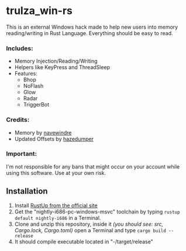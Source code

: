 # trulza_win-rs
This is an external Windows hack made to help new users into memory reading/writing in Rust Language. Everything should be easy to read.

### Includes:
- Memory Injection/Reading/Writing
- Helpers like KeyPress and ThreadSleep
- Features:
  - Bhop
  - NoFlash
  - Glow
  - Radar
  - TriggerBot

### Credits:
  - Memory by [navewindre](https://github.com/navewindre/rust-external)
  - Updated Offsets by [hazedumper](https://github.com/frk1/hazedumper)

### Important:
I'm not responsible for any bans that might occur on your account while using this software. Use at your own risk.

## Installation
1. Install [RustUp from the official site](https://www.rust-lang.org/tools/install)
2. Get the "nightly-i686-pc-windows-msvc" toolchain by typing `rustup default nightly-i686` in a Terminal.
3. Clone and unzip this repository, inside it *(you should see: src, Cargo.lock, Cargo.toml)* open a Terminal and type `cargo build --release`
4. It should compile executable located in "-/target/release"